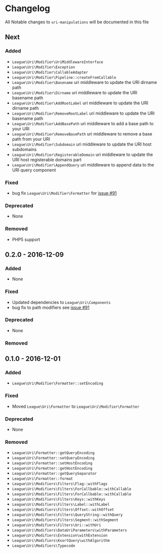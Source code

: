 # Changelog

All Notable changes to `uri-manipulations` will be documented in this file

## Next

### Added

- `League\Uri\Modifier\UriMiddlewareInterface`
- `League\Uri\Modifier\Exception`
- `League\Uri\Modifier\CallableAdapter`
- `League\Uri\Modifier\Pipeline::createFromCallable`
- `League\Uri\Modifier\Basename` uri middleware to update the URI dirname path
- `League\Uri\Modifier\Dirname` uri middleware to update the URI basename path
- `League\Uri\Modifier\AddRootLabel` uri middleware to update the URI dirname path
- `League\Uri\Modifier\RemoveRootLabel` uri middleware to update the URI basename path
- `League\Uri\Modifier\AddBasePath` uri middleware to add a base path to your URI
- `League\Uri\Modifier\RemoveBasePath` uri middleware to remove a base path from your URI
- `League\Uri\Modifier\Subdomain` uri middleware to update the URI host subdomains
- `League\Uri\Modifier\RegisterableDomain` uri middleware to update the URI host registerable domains part
- `League\Uri\Modifier\AppendQuery` uri middleware to append data to the URI query component

### Fixed

- bug fix `League\Uri\Modifier\Formatter` for [issue #91](https://github.com/thephpleague/uri/issues/91)

### Deprecated

- None

### Removed

- PHP5 support

## 0.2.0 - 2016-12-09

### Added

- None

### Fixed

- Updated dependencies to `League\Uri\Components`
- bug fix to path modifiers see [issue #91](https://github.com/thephpleague/uri/issues/91)

### Deprecated

- None

### Removed

## 0.1.0 - 2016-12-01

### Added

- `League\Uri\Modifier\Formatter::setEncoding`

### Fixed

- Moved `League\Uri\Formatter` to `League\Uri\Modifier\Formatter`

### Deprecated

- None

### Removed

- `League\Uri\Formatter::getQueryEncoding`
- `League\Uri\Formatter::setQueryEncoding`
- `League\Uri\Formatter::setHostEncoding`
- `League\Uri\Formatter::getHostEncoding`
- `League\Uri\Formatter::getQuerySeparator`
- `League\Uri\Formatter::format`
- `League\Uri\Modifiers\Filters\Flag::withFlags`
- `League\Uri\Modifiers\Filters\ForCallbable::withCallable`
- `League\Uri\Modifiers\Filters\ForCallbable::withCallable`
- `League\Uri\Modifiers\Filters\Keys::withKeys`
- `League\Uri\Modifiers\Filters\Label::withLabel`
- `League\Uri\Modifiers\Filters\Offset::withOffset`
- `League\Uri\Modifiers\Filters\QueryString::withQuery`
- `League\Uri\Modifiers\Filters\Segment::withSegment`
- `League\Uri\Modifiers\Filters\Uri::withUri`
- `League\Uri\Modifiers\DataUriParameters\withParameters`
- `League\Uri\Modifiers\Extension\withExtension`
- `League\Uri\Modifiers\KsortQuery\withAlgorithm`
- `League\Uri\Modifiers\Typecode`
